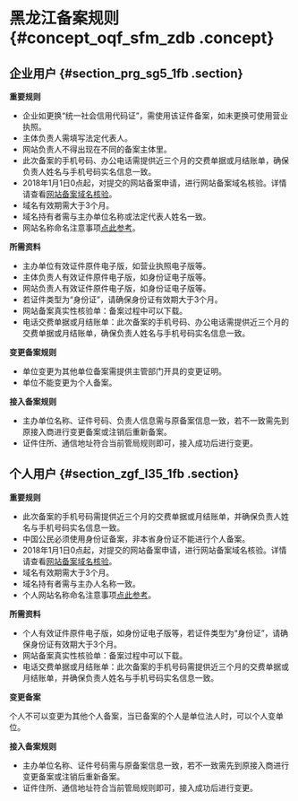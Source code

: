 # 黑龙江备案规则 {#concept_oqf_sfm_zdb .concept}

## 企业用户 {#section_prg_sg5_1fb .section}

**重要规则**

-   企业如更换“统一社会信用代码证”，需使用该证件备案，如未更换可使用营业执照。
-   主体负责人需填写法定代表人。
-   网站负责人不得出现在不同的备案主体里。
-   此次备案的手机号码、办公电话需提供近三个月的交费单据或月结账单，确保负责人姓名与手机号码实名信息一致。
-   2018年1月1日0点起，对提交的网站备案申请，进行网站备案域名核验。详情请查看[网站备案域名核验](../../../../../intl.zh-CN/常见问题/域名核验FAQ.md)。
-   域名有效期需大于3个月。
-   域名持有者需与主办单位名称或法定代表人姓名一致。
-   网站名称命名注意事项[点此参考](../../../../../intl.zh-CN/常见问题/备案流程FAQ/填写主体信息和网站信息.md#section_hxd_kvr_zdb)。

**所需资料**

-   主办单位有效证件原件电子版，如营业执照电子版等。
-   主体负责人有效证件原件电子版，如身份证电子版等。
-   网站负责人有效证件原件电子版，如身份证电子版等。
-   若证件类型为“身份证”，请确保身份证有效期大于3个月。
-   网站备案真实性核验单：备案过程中可以下载。
-   电话交费单据或月结账单：此次备案的手机号码、办公电话需提供近三个月的交费单据或月结账单，确保负责人姓名与手机号码实名信息一致。

**变更备案规则**

-   单位变更为其他单位备案需提供主管部门开具的变更证明。
-   单位不能变更为个人备案。

**接入备案规则**

-   主办单位名称、证件号码、负责人信息需与原备案信息一致，若不一致需先到原接入商进行变更备案或注销后重新备案。
-   证件住所、通信地址符合当前管局规则即可，接入成功后进行变更。

## 个人用户 {#section_zgf_l35_1fb .section}

**重要规则**

-   此次备案的手机号码需提供近三个月的交费单据或月结账单，并确保负责人姓名与手机号码实名信息一致。
-   中国公民必须使用身份证备案，非本省身份证不能进行个人备案。
-   2018年1月1日0点起，对提交的网站备案申请，进行网站备案域名核验。详情请查看[网站备案域名核验](../../../../../intl.zh-CN/常见问题/域名核验FAQ.md)。
-   域名有效期需大于3个月。
-   域名持有者需与主办人名称一致。
-   个人网站名称命名注意事项[点此参考](../../../../../intl.zh-CN/常见问题/备案流程FAQ/填写主体信息和网站信息.md#section_rdk_mvr_zdb)。

**所需资料**

-   个人有效证件原件电子版，如身份证电子版等，若证件类型为“身份证”，请确保身份证有效期大于3个月。
-   网站备案真实性核验单：备案过程中可以下载。
-   电话交费单据或月结账单：此次备案的手机号码需提供近三个月的交费单据或月结账单，并确保负责人姓名与手机号码实名信息一致。

**变更备案**

个人不可以变更为其他个人备案，当已备案的个人是单位法人时，可以个人变单位。

**接入备案规则**

-   主办单位名称、证件号码需与原备案信息一致，若不一致需先到原接入商进行变更备案或注销后重新备案。
-   证件住所、通信地址符合当前管局规则即可，接入成功后进行变更。

